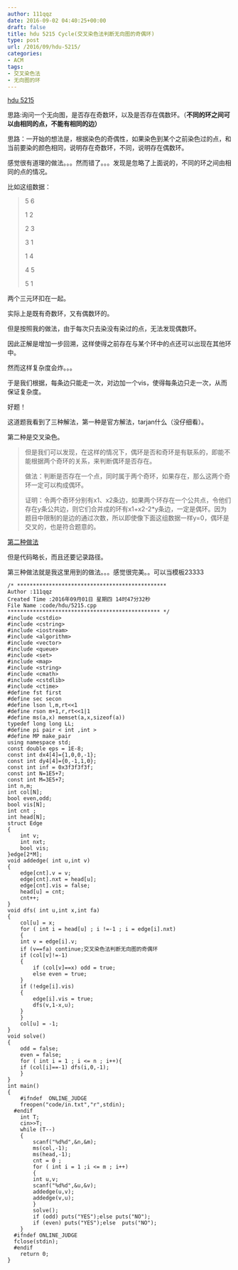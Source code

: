 ```yaml
---
author: 111qqz
date: 2016-09-02 04:40:25+00:00
draft: false
title: hdu 5215 Cycle(交叉染色法判断无向图的奇偶环)
type: post
url: /2016/09/hdu-5215/
categories:
- ACM
tags:
- 交叉染色法
- 无向图的环
---
```


[hdu 5215](http://acm.split.hdu.edu.cn/showproblem.php?pid=5215)

思路:询问一个无向图，是否存在奇数环，以及是否存在偶数环。（**不同的环之间可以由相同的点，不能有相同的边）**

思路：一开始的想法是，根据染色的奇偶性，如果染色到某个之前染色过的点，和当前要染的颜色相同，说明存在奇数环，不同，说明存在偶数环。

感觉很有道理的做法。。。然而错了。。。发现是忽略了上面说的，不同的环之间由相同的点的情况。

比如这组数据：


<blockquote>5 6

1 2

2 3

3 1

1 4

4 5

5 1</blockquote>


两个三元环扣在一起。

实际上是既有奇数环，又有偶数环的。

但是按照我的做法，由于每次只去染没有染过的点，无法发现偶数环。

因此正解是增加一步回溯，这样使得之前存在与某个环中的点还可以出现在其他环中。

然而这样复杂度会炸。。。

于是我们根据，每条边只能走一次，对边加一个vis，使得每条边只走一次，从而保证复杂度。

好题！

这道题我看到了三种解法，第一种是官方解法，tarjan什么（没仔细看）。

第二种是交叉染色。


<blockquote>但是我们可以发现，在这样的情况下，偶环是否和奇环是有联系的，即能不能根据两个奇环的关系，来判断偶环是否存在。

做法：判断是否存在一个点，同时属于两个奇环，如果存在，那么这两个奇环一定可以构成偶环。

证明：令两个奇环分别有x1、x2条边，如果两个环存在一个公共点，令他们存在y条公共边，则它们合并成的环有x1+x2-2*y条边，一定是偶环。因为题目中限制的是边的通过次数，所以即使像下面这组数据一样y=0，偶环是交叉的，也是符合题意的。</blockquote>



[第二种做法](http://www.hardbird.net/hdu-5215-cycle/)

但是代码略长，而且还要记录路径。

第三种做法就是我这里用到的做法。。。感觉很完美。。可以当模板23333



    
    /* ***********************************************
    Author :111qqz
    Created Time :2016年09月01日 星期四 14时47分32秒
    File Name :code/hdu/5215.cpp
    ************************************************ */
    #include <cstdio>
    #include <cstring>
    #include <iostream>
    #include <algorithm>
    #include <vector>
    #include <queue>
    #include <set>
    #include <map>
    #include <string>
    #include <cmath>
    #include <cstdlib>
    #include <ctime>
    #define fst first
    #define sec secon
    #define lson l,m,rt<<1
    #define rson m+1,r,rt<<1|1
    #define ms(a,x) memset(a,x,sizeof(a))
    typedef long long LL;
    #define pi pair < int ,int >
    #define MP make_pair
    using namespace std;
    const double eps = 1E-8;
    const int dx4[4]={1,0,0,-1};
    const int dy4[4]={0,-1,1,0};
    const int inf = 0x3f3f3f3f;
    const int N=1E5+7;
    const int M=3E5+7;
    int n,m;
    int col[N];
    bool even,odd;
    bool vis[N];
    int cnt ;
    int head[N];
    struct Edge
    {
        int v;
        int nxt;
        bool vis;
    }edge[2*M];  
    void addedge( int u,int v)
    {
        edge[cnt].v = v;
        edge[cnt].nxt = head[u];
        edge[cnt].vis = false;
        head[u] = cnt;
        cnt++;
    }
    void dfs( int u,int x,int fa)
    {
        col[u] = x;
        for ( int i = head[u] ; i !=-1 ; i = edge[i].nxt)
        {
    	int v = edge[i].v;
    	if (v==fa) continue;交叉染色法判断无向图的奇偶环
    	if (col[v]!=-1)
    	{
    	    if (col[v]==x) odd = true;
    	    else even = true;
    	}
    	if (!edge[i].vis)
    	{
    	    edge[i].vis = true;
    	    dfs(v,1-x,u);
    	}
        }
        col[u] = -1;
    }
    void solve()
    {
        odd = false;
        even = false;
        for ( int i = 1 ; i <= n ; i++){
    	if (col[i]==-1) dfs(i,0,-1);
        }
    }
    int main()
    {
    	#ifndef  ONLINE_JUDGE 
    	freopen("code/in.txt","r",stdin);
      #endif
    	int T;
    	cin>>T;
    	while (T--)
    	{
    	    scanf("%d%d",&n,&m);
    	    ms(col,-1);
    	    ms(head,-1);
    	    cnt = 0 ;
    	    for ( int i = 1 ;i <= m ; i++)
    	    {
    		int u,v;
    		scanf("%d%d",&u,&v);
    		addedge(u,v);
    		addedge(v,u);
    	    }
    	    solve();
    	    if (odd) puts("YES");else puts("NO");
    	    if (even) puts("YES");else  puts("NO");
    	}
      #ifndef ONLINE_JUDGE  
      fclose(stdin);
      #endif
        return 0;
    }
    



